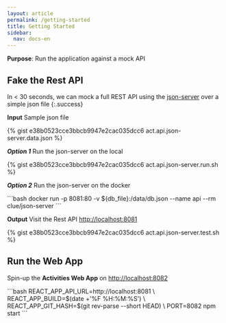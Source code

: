 ```yaml
---
layout: article
permalink: /getting-started
title: Getting Started
sidebar:
  nav: docs-en
---
```




**Purpose**: Run the application against a mock API 

## Fake the Rest API

In < 30 seconds, we can mock a full REST API using the [json-server](https://github.com/typicode/json-server) over a simple json file
{:.success}

<div class="grid-containre" markdown="1">
<!-- 1 -->
<div class="grid grid--p" markdown="1">
<div class="cell cell--12 cell--md-3 " markdown="1">

**Input** Sample json file

</div>
<div class="cell cell--12 cell--md-9 " markdown="1">
{% gist e38b0523cce3bbcb9947e2cac035dcc6 act.api.json-server.data.json %}

</div>
</div>
<!-- 2 -->
<div class="grid grid--p" markdown="1">
<div class="cell cell--12 cell--md-3 " markdown="1">

***Option 1*** Run the json-server on the local

</div>
<div class="cell cell--12 cell--md-9 " markdown="1">
{% gist e38b0523cce3bbcb9947e2cac035dcc6 act.api.json-server.run.sh %}
</div>
</div>
<!-- 3 -->
<div class="grid grid--p" markdown="1">
<div class="cell cell--12 cell--md-3 " markdown="1">

***Option 2*** Run the json-server on the docker

</div>
<div class="cell cell--12 cell--md-9 " markdown="1">
```bash
docker run -p 8081:80 -v ${db_file}:/data/db.json --name api --rm clue/json-server
```
</div>
</div>
<!-- 4 -->
<div class="grid grid--p" markdown="1">
<div class="cell cell--12 cell--md-3 " markdown="1">

**Output** Visit the Rest API [http://localhost:8081](http://localhost:8081)

</div>
<div class="cell cell--12 cell--md-9 " markdown="1">
{% gist e38b0523cce3bbcb9947e2cac035dcc6 act.api.json-server.test.sh %}
</div>
</div>

</div>



## Run the Web App

<div class="grid-containre" markdown="1">
<div class="grid grid--p" markdown="1">

<div class="cell cell--12 cell--md-3 " markdown="1">

Spin-up the **Activities Web App** on [http://localhost:8082](http://localhost:8082)

</div>
<div class="cell cell--12 cell--md-9 " markdown="1">
```bash
REACT_APP_API_URL=http://localhost:8081           \
REACT_APP_BUILD=$(date +'%F %H:%M:%S')            \
REACT_APP_GIT_HASH=$(git rev-parse --short HEAD)  \
PORT=8082 npm start
```
</div>

</div>
</div>
